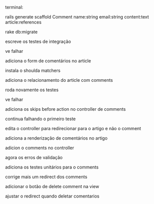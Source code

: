 terminal:

rails generate scaffold Comment name:string email:string content:text article:references

rake db:migrate

escreve os testes de integração

ve falhar

adiciona o form de comentários no article

instala o shoulda matchers

adiciona o relacionamento do article com comments

roda novamente os testes

ve falhar

adiciona os skips before action no controller de comments

continua falhando o primeiro teste

edita o controller para redirecionar para o artigo e não o comment

adiciona a renderização de comentários no artigo


adicion o comments no controller


agora os erros de validação

adiciona os testes unitários para o comments


corrige mais um redirect dos comments


adicionar o botão de delete comment na view


ajustar o redirect quando deletar comentarios
